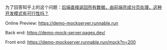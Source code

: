 为了回答知乎上的这个问题：[后端直接返回所有数据，由前端完成分页处理，这种开发模式有可行性吗？](https://www.zhihu.com/question/14134246241/answer/129279411392)

Online Preview: https://demo-mockserver.runnable.run

Back end: https://demo-mock-server.pages.dev/

Front end: https://demo-mockserver.runnable.run/mock?n=200


